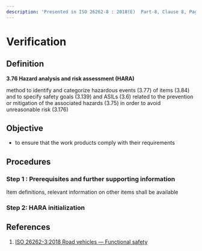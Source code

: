 ```yaml
---
description: 'Presented in ISO 26262-8 : 2018(E)  Part-8, Clause 8, Page 18'
---
```


# Verification

## Definition

**3.76 Hazard analysis and risk assessment \(HARA\)**

method to identify and categorize hazardous events \(3.77\) of items \(3.84\) and to specify safety goals \(3.139\) and ASILs \(3.6\) related to the prevention or mitigation of the associated hazards \(3.75\) in order to avoid unreasonable risk \(3.176\)

## Objective

* to ensure that the work products comply with their requirements

## Procedures

### Step 1 : Prerequisites and further supporting information

 Item definitions, relevant information on other items shall be available

### Step 2: HARA initialization



## References

1. [ISO 26262-3:2018 Road vehicles — Functional safety ](https://www.iso.org/standard/68383.html)

